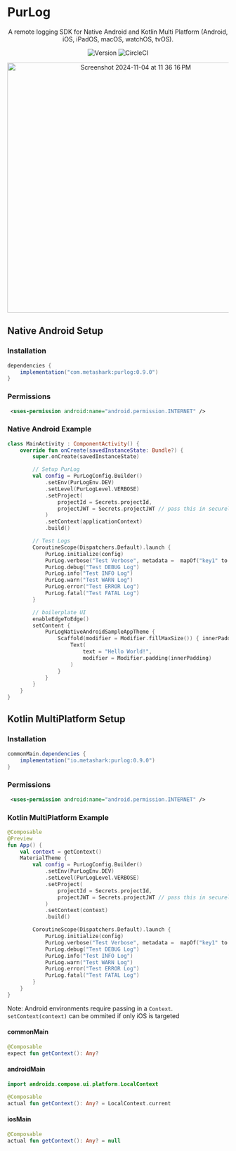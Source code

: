 #  PurLog

<p align="center">
A remote logging SDK for Native Android and Kotlin Multi Platform (Android, iOS, iPadOS, macOS, watchOS, tvOS).
</p>

<p align="center">
  <img src="https://img.shields.io/badge/version-0.9.0-blue" alt="Version">
  <img src="https://dl.circleci.com/status-badge/img/circleci/QHEuwkxDTekYMK98ity4TZ/3HAoqtaHTWTsXrqjRFLDV4/tree/main.svg?style=shield" alt="CircleCI">
</p>

<p align="center">
<img width="569" alt="Screenshot 2024-11-04 at 11 36 16 PM" src="https://github.com/user-attachments/assets/cf13591e-6c0b-4205-b32d-5a6791cbe769">
</p>

##  Native Android Setup

### Installation

```groovy
dependencies {
    implementation("com.metashark:purlog:0.9.0")
}
```

### Permissions

```xml
 <uses-permission android:name="android.permission.INTERNET" />
```


### Native Android Example

```kotlin
class MainActivity : ComponentActivity() {
    override fun onCreate(savedInstanceState: Bundle?) {
        super.onCreate(savedInstanceState)

        // Setup PurLog
        val config = PurLogConfig.Builder()
            .setEnv(PurLogEnv.DEV)
            .setLevel(PurLogLevel.VERBOSE)
            .setProject(
                projectId = Secrets.projectId,
                projectJWT = Secrets.projectJWT // pass this in securely from your server. Do not hardcode it in your app
            )
            .setContext(applicationContext)
            .build()

        // Test Logs
        CoroutineScope(Dispatchers.Default).launch {
            PurLog.initialize(config)
            PurLog.verbose("Test Verbose", metadata =  mapOf("key1" to "value1"))
            PurLog.debug("Test DEBUG Log")
            PurLog.info("Test INFO Log")
            PurLog.warn("Test WARN Log")
            PurLog.error("Test ERROR Log")
            PurLog.fatal("Test FATAL Log")
        }

        // boilerplate UI
        enableEdgeToEdge()
        setContent {
            PurLogNativeAndroidSampleAppTheme {
                Scaffold(modifier = Modifier.fillMaxSize()) { innerPadding ->
                    Text(
                        text = "Hello World!",
                        modifier = Modifier.padding(innerPadding)
                    )
                }
            }
        }
    }
}
```

##  Kotlin MultiPlatform Setup

### Installation

```groovy
commonMain.dependencies {
    implementation("io.metashark:purlog:0.9.0")
}
```

### Permissions

```xml
 <uses-permission android:name="android.permission.INTERNET" />
```

### Kotlin MultiPlatform Example


```kotlin
@Composable
@Preview
fun App() {
    val context = getContext()
    MaterialTheme {
        val config = PurLogConfig.Builder()
            .setEnv(PurLogEnv.DEV)
            .setLevel(PurLogLevel.VERBOSE)
            .setProject(
                projectId = Secrets.projectId,
                projectJWT = Secrets.projectJWT // pass this in securely from your server. Do not hardcode it in your app
            )
            .setContext(context)
            .build()

        CoroutineScope(Dispatchers.Default).launch {
            PurLog.initialize(config)
            PurLog.verbose("Test Verbose", metadata =  mapOf("key1" to "value1"))
            PurLog.debug("Test DEBUG Log")
            PurLog.info("Test INFO Log")
            PurLog.warn("Test WARN Log")
            PurLog.error("Test ERROR Log")
            PurLog.fatal("Test FATAL Log")
        }
    }
}
```

Note: Android environments require passing in a `Context`. `setContext(context)` can be ommited if only iOS is targeted

#### commonMain

```kotlin
@Composable
expect fun getContext(): Any?
```

#### androidMain

```kotlin
import androidx.compose.ui.platform.LocalContext

@Composable
actual fun getContext(): Any? = LocalContext.current
```

#### iosMain

```kotlin
@Composable
actual fun getContext(): Any? = null
```
